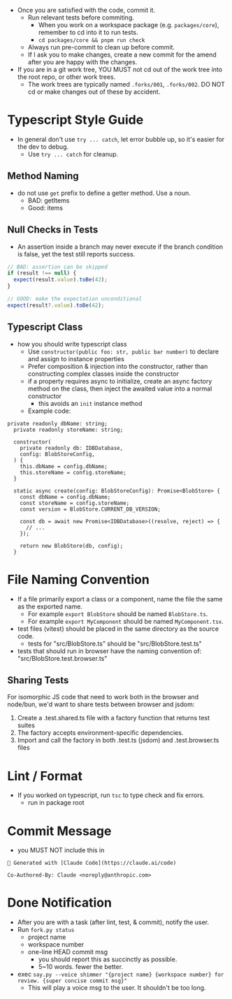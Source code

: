 - Once you are satisfied with the code, commit it.
  - Run relevant tests before commiting.
    - When you work on a workspace package (e.g. `packages/core`), remember to cd into it to run tests.
    - `cd packages/core && pnpm run check`
  - Always run pre-commit to clean up before commit.
  - If I ask you to make changes, create a new commit for the amend after you are happy with the changes.
- If you are in a git work tree, YOU MUST not cd out of the work tree into the root repo, or other work trees.
  - The work trees are typically named `.forks/001`, `.forks/002`. DO NOT cd or make changes out of these by accident.

# Typescript Style Guide

- In general don't use `try ... catch`, let error bubble up, so it's easier for the dev to debug.
  - Use `try ... catch` for cleanup.

## Method Naming

- do not use `get` prefix to define a getter method. Use a noun.
  - BAD: getItems
  - Good: items

## Null Checks in Tests

- An assertion inside a branch may never execute if the branch condition is false, yet the test still reports success.

```ts
// BAD: assertion can be skipped
if (result !== null) {
  expect(result.value).toBe(42);
}
```


```ts
// GOOD: make the expectation unconditional
expect(result?.value).toBe(42);
```

## Typescript Class

- how you should write typescript class
  - Use `constructor(public foo: str, public bar number)` to declare and assign to instance properties
  - Prefer composition & injection into the constructor, rather than constructing complex classes inside the constructor
  - if a property requires async to initialize, create an async factory method on the class, then inject the awaited value into a normal constructor
    - this avoids an `init` instance method
  - Example code:

```
private readonly dbName: string;
  private readonly storeName: string;

  constructor(
    private readonly db: IDBDatabase,
    config: BlobStoreConfig,
  ) {
    this.dbName = config.dbName;
    this.storeName = config.storeName;
  }

  static async create(config: BlobStoreConfig): Promise<BlobStore> {
    const dbName = config.dbName;
    const storeName = config.storeName;
    const version = BlobStore.CURRENT_DB_VERSION;

    const db = await new Promise<IDBDatabase>((resolve, reject) => {
      // ...
    });

    return new BlobStore(db, config);
  }
```

# File Naming Convention

- If a file primarily export a class or a component, name the file the same as the exported name.
  - For example `export BlobStore` should be named `BlobStore.ts`.
  - For example `export MyComponent` should be named `MyComponent.tsx`.
- test files (vitest) should be placed in the same directory as the source code.
  - tests for "src/BlobStore.ts" should be "src/BlobStore.test.ts"
- tests that should run in browser have the naming convention of: "src/BlobStore.test.browser.ts"

## Sharing Tests

For isomorphic JS code that need to work both in the browser and node/bun, we'd want to share tests between browser and jsdom:

  1. Create a .test.shared.ts file with a factory function that returns test suites
  2. The factory accepts environment-specific dependencies.
  3. Import and call the factory in both .test.ts (jsdom) and .test.browser.ts files

# Lint / Format

- If you worked on typescript, run `tsc` to type check and fix errors.
  - run in package root

# Commit Message

- you MUST NOT include this in

```
🤖 Generated with [Claude Code](https://claude.ai/code)

Co-Authored-By: Claude <noreply@anthropic.com>
```

# Done Notification

- After you are with a task (after lint, test, & commit), notify the user.
- Run `fork.py status`
  - project name
  - workspace number
  - one-line HEAD commit msg
    - you should report this as succinctly as possible.
    - 5~10 words. fewer the better.
- exec `say.py --voice shimmer "{project name} {workspace number} for review. {super concise commit msg}"`
  - This will play a voice msg to the user. It shouldn't be too long.

